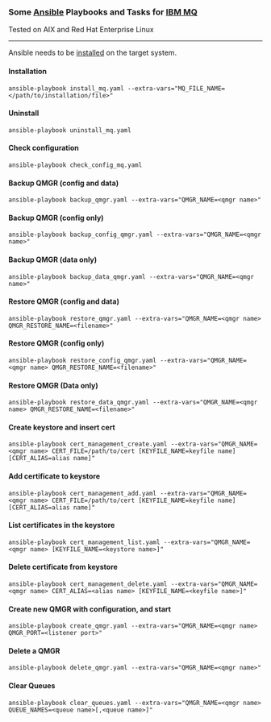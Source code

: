 ### Some [Ansible](https://www.ansible.com) Playbooks and Tasks for [IBM MQ](https://www.ibm.com/products/mq)

Tested on AIX and Red Hat Enterprise Linux

---

Ansible needs to be [installed](https://docs.ansible.com/ansible/latest/installation_guide/intro_installation.html) on the target system.

#### Installation
```
ansible-playbook install_mq.yaml --extra-vars="MQ_FILE_NAME=</path/to/installation/file>"
```

#### Uninstall
```
ansible-playbook uninstall_mq.yaml
```

#### Check configuration
```
ansible-playbook check_config_mq.yaml
```

#### Backup QMGR (config and data)
```
ansible-playbook backup_qmgr.yaml --extra-vars="QMGR_NAME=<qmgr name>"
```

#### Backup QMGR (config only)
```
ansible-playbook backup_config_qmgr.yaml --extra-vars="QMGR_NAME=<qmgr name>"
```

#### Backup QMGR (data only)
```
ansible-playbook backup_data_qmgr.yaml --extra-vars="QMGR_NAME=<qmgr name>"
```

#### Restore QMGR (config and data)
```
ansible-playbook restore_qmgr.yaml --extra-vars="QMGR_NAME=<qmgr name> QMGR_RESTORE_NAME=<filename>"
```

#### Restore QMGR (config only)
```
ansible-playbook restore_config_qmgr.yaml --extra-vars="QMGR_NAME=<qmgr name> QMGR_RESTORE_NAME=<filename>"
```

#### Restore QMGR (Data only)
```
ansible-playbook restore_data_qmgr.yaml --extra-vars="QMGR_NAME=<qmgr name> QMGR_RESTORE_NAME=<filename>"
```

#### Create keystore and insert cert
```
ansible-playbook cert_management_create.yaml --extra-vars="QMGR_NAME=<qmgr name> CERT_FILE=/path/to/cert [KEYFILE_NAME=keyfile name] [CERT_ALIAS=alias name]"
```

#### Add certificate to keystore
```
ansible-playbook cert_management_add.yaml --extra-vars="QMGR_NAME=<qmgr name> CERT_FILE=/path/to/cert [KEYFILE_NAME=keyfile name] [CERT_ALIAS=alias name]"
```

#### List certificates in the keystore
```
ansible-playbook cert_management_list.yaml --extra-vars="QMGR_NAME=<qmgr name> [KEYFILE_NAME=<keystore name>]"
```

#### Delete certificate from keystore
```
ansible-playbook cert_management_delete.yaml --extra-vars="QMGR_NAME=<qmgr name> CERT_ALIAS=<alias name> [KEYFILE_NAME=<keyfile name>]"
```


#### Create new QMGR with configuration, and start
```
ansible-playbook create_qmgr.yaml --extra-vars="QMGR_NAME=<qmgr name> QMGR_PORT=<listener port>"
```

#### Delete a QMGR
```
ansible-playbook delete_qmgr.yaml --extra-vars="QMGR_NAME=<qmgr name>"
```

#### Clear Queues
```
ansible-playbook clear_queues.yaml --extra-vars="QMGR_NAME=<qmgr name> QUEUE_NAMES=<queue name>[,<queue name>]"
```
